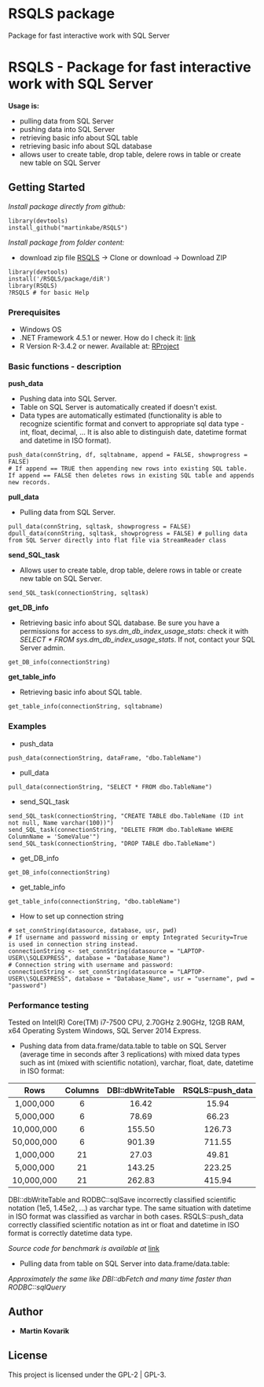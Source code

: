 # RSQLS package
Package for fast interactive work with SQL Server

# RSQLS - Package for fast interactive work with SQL Server

**Usage is:**
* pulling data from SQL Server
* pushing data into SQL Server
* retrieving basic info about SQL table
* retrieving basic info about SQL database
* allows user to create table, drop table, delere rows in table or create new table on SQL Server

## Getting Started

*Install package directly from github:*
```
library(devtools)
install_github("martinkabe/RSQLS")
```
*Install package from folder content:*
* download zip file [RSQLS](https://github.com/martinkabe/RSQLS/) -> Clone or download -> Download ZIP
```
library(devtools)
install('/RSQLS/package/diR')
library(RSQLS)
?RSQLS # for basic Help
```

### Prerequisites

* Windows OS
* .NET Framework 4.5.1 or newer. How do I check it: [link](https://docs.microsoft.com/en-us/dotnet/framework/migration-guide/how-to-determine-which-versions-are-installed/)
* R Version R-3.4.2 or newer. Available at: [RProject](https://www.r-project.org/)

### Basic functions - description

**push_data**
* Pushing data into SQL Server.
* Table on SQL Server is automatically created if doesn't exist. 
* Data types are automatically estimated (functionality is able to recognize scientific format and convert to appropriate sql data type - int, float, decimal, ... It is also able to distinguish date, datetime format and datetime in ISO format).
```
push_data(connString, df, sqltabname, append = FALSE, showprogress = FALSE)
# If append == TRUE then appending new rows into existing SQL table. If append == FALSE then deletes rows in existing SQL table and appends new records.
```

**pull_data**
* Pulling data from SQL Server.
```
pull_data(connString, sqltask, showprogress = FALSE)
dpull_data(connString, sqltask, showprogress = FALSE) # pulling data from SQL Server directly into flat file via StreamReader class
```

**send_SQL_task**
* Allows user to create table, drop table, delere rows in table or create new table on SQL Server.
```
send_SQL_task(connectionString, sqltask)
```

**get_DB_info**
* Retrieving basic info about SQL database. Be sure you have a permissions for access to *sys.dm_db_index_usage_stats*: check it with *SELECT * FROM sys.dm_db_index_usage_stats*. If not, contact your SQL Server admin.
```
get_DB_info(connectionString)
```

**get_table_info**
* Retrieving basic info about SQL table.
```
get_table_info(connectionString, sqltabname)
```

### Examples
* push_data
```
push_data(connectionString, dataFrame, "dbo.TableName")
```
* pull_data
```
pull_data(connectionString, "SELECT * FROM dbo.TableName")
```

* send_SQL_task
```
send_SQL_task(connectionString, "CREATE TABLE dbo.TableName (ID int not null, Name varchar(100))")
send_SQL_task(connectionString, "DELETE FROM dbo.TableName WHERE ColumnName = 'SomeValue'")
send_SQL_task(connectionString, "DROP TABLE dbo.TableName")
```

* get_DB_info
```
get_DB_info(connectionString)
```

* get_table_info
```
get_table_info(connectionString, "dbo.tableName")
```

* How to set up connection string
```
# set_connString(datasource, database, usr, pwd)
# If username and password missing or empty Integrated Security=True is used in connection string instead.
connectionString <- set_connString(datasource = "LAPTOP-USER\\SQLEXPRESS", database = "Database_Name")
# Connection string with username and password:
connectionString <- set_connString(datasource = "LAPTOP-USER\\SQLEXPRESS", database = "Database_Name", usr = "username", pwd = "password")
```

### Performance testing
Tested on Intel(R) Core(TM) i7-7500 CPU, 2.70GHz 2.90GHz, 12GB RAM, x64 Operating System Windows, SQL Server 2014 Express.

* Pushing data from data.frame/data.table to table on SQL Server (average time in seconds after 3 replications) with mixed data types such as int (mixed with scientific notation), varchar, float, date, datetime in ISO format:

| Rows | Columns | DBI::dbWriteTable | RSQLS::push_data | RODBC::sqlSave |
| :---: | :---: | :---: | :---: | :---: |
| 1,000,000 | 6 | 16.42 | 15.94 | 319.10 |
| 5,000,000 | 6 | 78.69 | 66.23 | 1728.53 |
| 10,000,000 | 6 | 155.50 | 126.73 | NA |
| 50,000,000 | 6 | 901.39 | 711.55 | NA |
| 1,000,000 | 21 | 27.03 | 49.81 | NA |
| 5,000,000 | 21 | 143.25 | 223.25 | NA |
| 10,000,000 | 21 | 262.83 | 415.94 | NA |

DBI::dbWriteTable and RODBC::sqlSave incorrectly classified scientific notation (1e5, 1.45e2, ...) as varchar type. The same situation with datetime in ISO format was classified as varchar in both cases. RSQLS::push_data correctly classified scientific notation as int or float and datetime in ISO format is correctly datetime data type.

*Source code for benchmark is available at* [link](https://github.com/martinkabe/RSQLS/issues/6)

* Pulling data from table on SQL Server into data.frame/data.table:

*Approximately the same like DBI::dbFetch and many time faster than RODBC::sqlQuery*

## Author

* **Martin Kovarik**


## License

This project is licensed under the GPL-2 | GPL-3.

